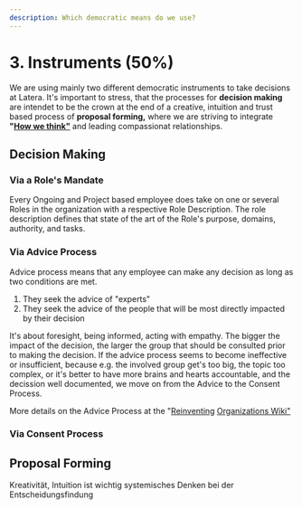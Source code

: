 ```yaml
---
description: Which democratic means do we use?
---
```


# 3. Instruments \(50%\)

We are using mainly two different democratic instruments to take decisions at Latera. It's important to stress, that the processes for **decision making** are intendet to be the crown at the end of a creative, intuition and trust based process of **proposal forming,** where we are striving to integrate **"**[**How we think"**](../ii.-how-we-think/) and leading compassionat relationships. 



## Decision Making

### Via a Role's Mandate

Every Ongoing and Project based employee does take on one or several Roles in the organization with a respective Role Description. The role description defines that state of the art of the Role's purpose, domains, authority, and tasks. 

### Via Advice Process  

Advice process means that any employee can make any decision as long as two conditions are met.

1. They seek the advice of "experts"
2. They seek the advice of the people that will be most directly impacted by their decision

It's about foresight, being informed, acting with empathy. The bigger the impact of the decision, the larger the group that should be consulted prior to making the decision. If the advice process seems to become ineffective or insufficient, because e.g. the involved group get's too big, the topic too complex, or it's better to have more brains and hearts accountable, and the decission well documented, we move on from the Advice to the Consent Process.

More details on the Advice Process at the "[Reinventing](http://www.reinventingorganizationswiki.com/Decision_Making) [Organizations Wiki"](http://www.reinventingorganizationswiki.com/Decision_Making)

### Via Consent Process 



## Proposal Forming 





Kreativität, Intuition ist wichtig  systemisches Denken bei der Entscheidungsfindung 



